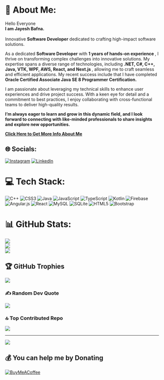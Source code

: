 # 💫 About Me:
Hello Everyone<br> <b>I am Jayesh Bafna. </b> <br><br> Innovative <b>Software Developer</b> dedicated to crafting high-impact software solutions.

As a dedicated <b>Software Developer</b> with <b> 1 years of hands-on experience </b> , I thrive on transforming complex challenges into innovative solutions. My expertise spans a diverse range of technologies, including <b> .NET, C#, C++, Java, VTK, WPF, AWS, React, and Next.js </b>, allowing me to craft seamless and efficient applications. My recent success include that I have completed <b>Oracle Certified Associate Java SE 8 Programmer Certification.</b>

I am passionate about leveraging my technical skills to enhance user experiences and drive project success. With a keen eye for detail and a commitment to best practices, I enjoy collaborating with cross-functional teams to deliver high-quality results.

<b> I’m always eager to learn and grow in this dynamic field, and I look forward to connecting with like-minded professionals to share insights and explore new opportunities. </b>


[<b>Click Here to Get More Info About Me](https://jayesh-bafna-dev.lovable.app/)</b>


## 🌐 Socials:
[![Instagram](https://img.shields.io/badge/Instagram-%23E4405F.svg?logo=Instagram&logoColor=white)](https://instagram.com/jayesh__352__) [![LinkedIn](https://img.shields.io/badge/LinkedIn-%230077B5.svg?logo=linkedin&logoColor=white)](https://linkedin.com/in/jayesh-bafna-3a4b1920a) 

# 💻 Tech Stack:
![C++](https://img.shields.io/badge/c++-%2300599C.svg?style=for-the-badge&logo=c%2B%2B&logoColor=white) ![CSS3](https://img.shields.io/badge/css3-%231572B6.svg?style=for-the-badge&logo=css3&logoColor=white) ![Java](https://img.shields.io/badge/java-%23ED8B00.svg?style=for-the-badge&logo=java&logoColor=white) ![JavaScript](https://img.shields.io/badge/javascript-%23323330.svg?style=for-the-badge&logo=javascript&logoColor=%23F7DF1E) ![TypeScript](https://img.shields.io/badge/typescript-%23007ACC.svg?style=for-the-badge&logo=typescript&logoColor=white) ![Kotlin](https://img.shields.io/badge/kotlin-%230095D5.svg?style=for-the-badge&logo=kotlin&logoColor=white) ![Firebase](https://img.shields.io/badge/firebase-%23039BE5.svg?style=for-the-badge&logo=firebase) ![Angular.js](https://img.shields.io/badge/angular.js-%23E23237.svg?style=for-the-badge&logo=angularjs&logoColor=white) ![React](https://img.shields.io/badge/react-%2320232a.svg?style=for-the-badge&logo=react&logoColor=%2361DAFB) ![MySQL](https://img.shields.io/badge/mysql-%2300f.svg?style=for-the-badge&logo=mysql&logoColor=white) ![SQLite](https://img.shields.io/badge/sqlite-%2307405e.svg?style=for-the-badge&logo=sqlite&logoColor=white) ![HTML5](https://img.shields.io/badge/html5-%23E34F26.svg?style=for-the-badge&logo=html5&logoColor=white) ![Bootstrap](https://img.shields.io/badge/bootstrap-%23563D7C.svg?style=for-the-badge&logo=bootstrap&logoColor=white)
# 📊 GitHub Stats:
![](https://github-readme-stats.vercel.app/api?username=Jayesh352002&theme=tokyonight&hide_border=false&include_all_commits=true&count_private=true)<br/>
![](https://github-readme-streak-stats.herokuapp.com/?user=Jayesh352002&theme=tokyonight&hide_border=false)<br/>
![](https://github-readme-stats.vercel.app/api/top-langs/?username=Jayesh352002&theme=tokyonight&hide_border=false&include_all_commits=true&count_private=true&layout=compact)

## 🏆 GitHub Trophies
![](https://github-profile-trophy.vercel.app/?username=Jayesh352002&theme=radical&no-frame=false&no-bg=true&margin-w=4)

### ✍️ Random Dev Quote
![](https://quotes-github-readme.vercel.app/api?type=horizontal&theme=radical)

### 🔝 Top Contributed Repo
![](https://github-contributor-stats.vercel.app/api?username=Jayesh352002&limit=5&theme=dracula&combine_all_yearly_contributions=true)

---
[![](https://visitcount.itsvg.in/api?id=Jayesh352002&icon=0&color=6)](https://visitcount.itsvg.in)

  ## 💰 You can help me by Donating
  [![BuyMeACoffee](https://img.shields.io/badge/Buy%20Me%20a%20Coffee-ffdd00?style=for-the-badge&logo=buy-me-a-coffee&logoColor=black)](https://buymeacoffee.com/Jayesh352002) 

  
<!-- Proudly created with GPRM ( https://gprm.itsvg.in ) -->
